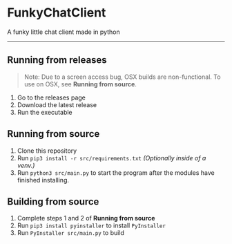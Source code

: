 # FunkyChatClient
A funky little chat client made in python

---

## Running from releases
> Note: Due to a screen access bug, OSX builds are non-functional. To use on OSX, see **Running from source**.
1. Go to the releases page
2. Download the latest release
3. Run the executable

## Running from source
1. Clone this repository
2. Run `pip3 install -r src/requirements.txt` *(Optionally inside of a venv.)*
3. Run `python3 src/main.py` to start the program after the modules have finished installing.

## Building from source
1. Complete steps 1 and 2 of **Running from source**
2. Run `pip3 install pyinstaller` to install `PyInstaller`
3. Run `PyInstaller src/main.py` to build
